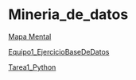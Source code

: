 # Mineria_de_datos

[Mapa Mental](https://github.com/CesarDominguez27/Mineria_de_datos/blob/main/Mapa%20mental%20Minería.pdf)

[Equipo1_EjercicioBaseDeDatos](https://github.com/CesarDominguez27/Mineria_de_datos/blob/main/Equipo_1-Ejercicio%20base%20de%20datos.pdf)

[Tarea1_Python](https://github.com/CesarDominguez27/Mineria_de_datos/blob/main/Tarea1_Python%20(1).ipynb)
